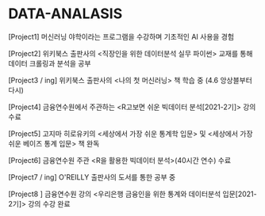 # DATA-ANALASIS

[Project1]  머신러닝 야학이라는 프로그램을 수강하며 기초적인 AI 사용을 경험

[Project2]  위키북스 출판사의 <직장인을 위한 데이터분석 실무 파이썬> 교재를 통해 데이터 크롤링과 분석을 공부

[Project3 / ing] 위키북스 출판사의 <나의 첫 머신러닝> 책 학습 중 (4.6 앙상블부터 다시)

[Project4] 금융연수원에서 주관하는 <R고보면 쉬운 빅데이터 분석[2021-2기]> 강의 수료

[Project5] 고지마 히로유키의 <세상에서 가장 쉬운 통계학 입문> 및 <세상에서 가장 쉬운 베이즈 통계 입문> 책 완독

[Project6] 금융연수원 주관 <R을 활용한 빅데이터 분석>(40시간 연수) 수료

[Project7 / ing] O'REILLY 출판사의 <Practical Statistic for Data Scientists> 도서를 통한 공부 중

[Project8 ] 금융연수원 강의 <우리은행 금융인을 위한 통계와 데이터분석 입문[2021-2기]> 강의 수강 완료



